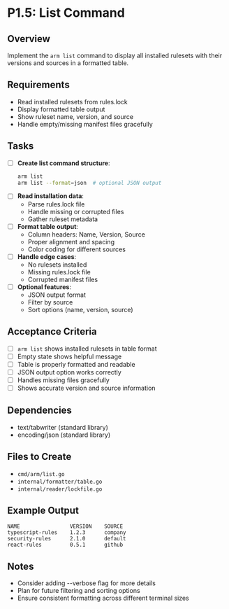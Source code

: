 # P1.5: List Command

## Overview
Implement the `arm list` command to display all installed rulesets with their versions and sources in a formatted table.

## Requirements
- Read installed rulesets from rules.lock
- Display formatted table output
- Show ruleset name, version, and source
- Handle empty/missing manifest files gracefully

## Tasks
- [ ] **Create list command structure**:
  ```bash
  arm list
  arm list --format=json  # optional JSON output
  ```
- [ ] **Read installation data**:
  - Parse rules.lock file
  - Handle missing or corrupted files
  - Gather ruleset metadata
- [ ] **Format table output**:
  - Column headers: Name, Version, Source
  - Proper alignment and spacing
  - Color coding for different sources
- [ ] **Handle edge cases**:
  - No rulesets installed
  - Missing rules.lock file
  - Corrupted manifest files
- [ ] **Optional features**:
  - JSON output format
  - Filter by source
  - Sort options (name, version, source)

## Acceptance Criteria
- [ ] `arm list` shows installed rulesets in table format
- [ ] Empty state shows helpful message
- [ ] Table is properly formatted and readable
- [ ] JSON output option works correctly
- [ ] Handles missing files gracefully
- [ ] Shows accurate version and source information

## Dependencies
- text/tabwriter (standard library)
- encoding/json (standard library)

## Files to Create
- `cmd/arm/list.go`
- `internal/formatter/table.go`
- `internal/reader/lockfile.go`

## Example Output
```
NAME                VERSION    SOURCE
typescript-rules    1.2.3      company
security-rules      2.1.0      default
react-rules         0.5.1      github
```

## Notes
- Consider adding --verbose flag for more details
- Plan for future filtering and sorting options
- Ensure consistent formatting across different terminal sizes
